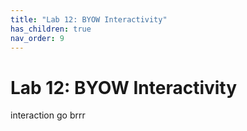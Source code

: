 ```yaml
---
title: "Lab 12: BYOW Interactivity"
has_children: true
nav_order: 9
---
```



# Lab 12: BYOW Interactivity

interaction go brrr